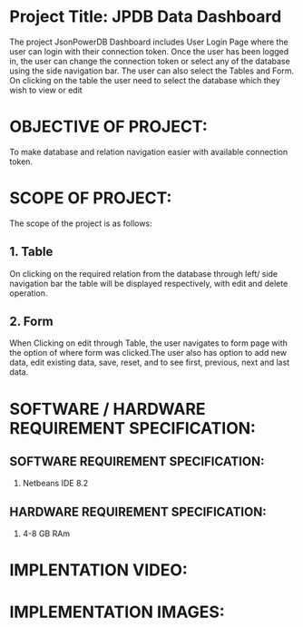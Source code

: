 # Project Title: JPDB Data Dashboard

The project JsonPowerDB Dashboard includes User Login Page where the user can login with their connection token.
Once the user has been logged in, the user can change the connection token or select any of the database using the side navigation bar.
The user can also select the Tables and Form. On clicking on the table the user need to select the database which they wish to view or edit


# OBJECTIVE OF PROJECT:
To make database and relation navigation easier with available connection token.

# SCOPE OF PROJECT:
The scope of the project is as follows:
## 1. Table
On clicking on the required relation from the database through left/ side navigation bar the table will be displayed respectively, with edit and delete operation.
## 2. Form
When Clicking on edit through Table, the user navigates to form page with the option of where form was clicked.The user also has option to add new data, edit existing data, save, reset, and to see first, previous, next and last data.

# SOFTWARE / HARDWARE REQUIREMENT SPECIFICATION:
## SOFTWARE REQUIREMENT SPECIFICATION:
1. Netbeans IDE 8.2

## HARDWARE REQUIREMENT SPECIFICATION:
1. 4-8 GB RAm

# IMPLENTATION VIDEO:


# IMPLEMENTATION IMAGES:
